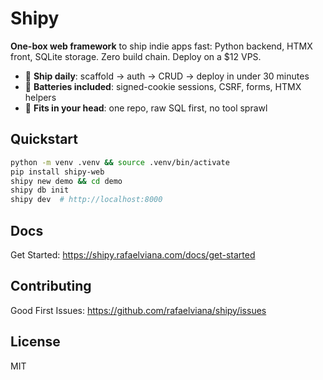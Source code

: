 # Shipy

**One-box web framework** to ship indie apps fast: Python backend, HTMX front, SQLite storage. Zero build chain. Deploy on a $12 VPS.

- 🚢 **Ship daily**: scaffold → auth → CRUD → deploy in under 30 minutes
- 🧰 **Batteries included**: signed-cookie sessions, CSRF, forms, HTMX helpers
- 🧠 **Fits in your head**: one repo, raw SQL first, no tool sprawl

## Quickstart

```bash
python -m venv .venv && source .venv/bin/activate
pip install shipy-web
shipy new demo && cd demo
shipy db init
shipy dev  # http://localhost:8000
```

## Docs

Get Started: https://shipy.rafaelviana.com/docs/get-started

## Contributing

Good First Issues: https://github.com/rafaelviana/shipy/issues

## License

MIT

